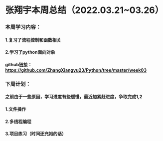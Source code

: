 # 张翔宇本周总结（2022.03.21~03.26）

### 本周学习内容：

#### 1.复习了流程控制和函数相关

#### 2.学习了python面向对象

#### github链接：https://github.com/ZhangXiangyu23/Python/tree/master/week03

### 下周计划：

#### 之前由于一些原因，学习进度有些缓慢，最近加紧赶进度，争取完成1,2

#### 1.文件操作

#### 2.多线程编程

#### 3.项目练习（时间还充裕的话）
